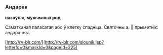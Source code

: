 ### Андарак
**назоўнік, мужчынскі род**

Саматканая паласатая або ў клетку спадніца. Святочны а. || прыметнік: андарачны.

<a rel="author">[http://rv-blr.com/](http://rv-blr.com/slounik.jsp?letterId=0&maskId=0&pageId=225)</a>
